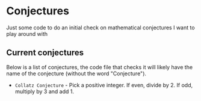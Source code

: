 # Conjectures
Just some code to do an initial check on mathematical conjectures I want to play around with

## Current conjectures
Below is a list of conjectures, the code file that checks it will likely have the name of the conjecture (without the word "Conjecture").
- `Collatz Conjecture` - Pick a positive integer. If even, divide by 2. If odd, multiply by 3 and add 1.
